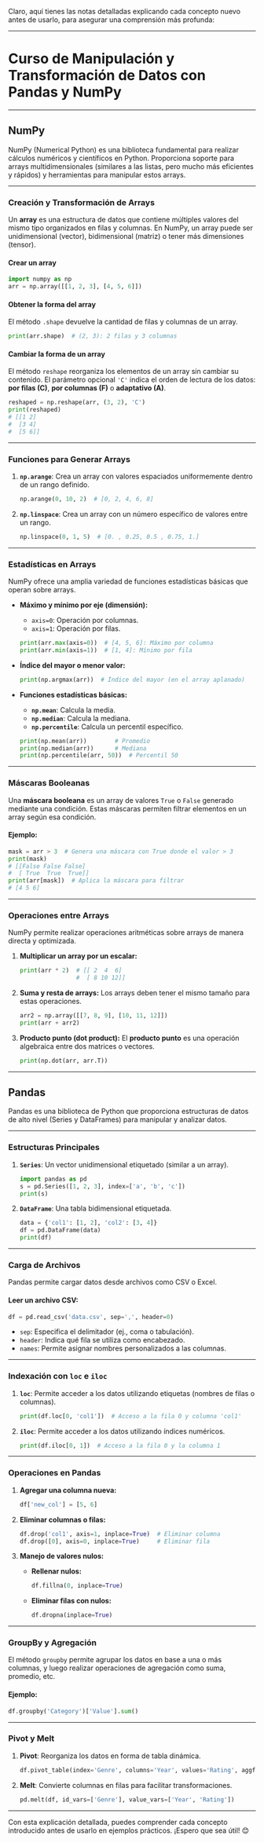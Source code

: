 Claro, aquí tienes las notas detalladas explicando cada concepto nuevo antes de usarlo, para asegurar una comprensión más profunda:

---

# **Curso de Manipulación y Transformación de Datos con Pandas y NumPy**

---

## **NumPy**

NumPy (Numerical Python) es una biblioteca fundamental para realizar cálculos numéricos y científicos en Python. Proporciona soporte para arrays multidimensionales (similares a las listas, pero mucho más eficientes y rápidos) y herramientas para manipular estos arrays.

---

### **Creación y Transformación de Arrays**

Un **array** es una estructura de datos que contiene múltiples valores del mismo tipo organizados en filas y columnas. En NumPy, un array puede ser unidimensional (vector), bidimensional (matriz) o tener más dimensiones (tensor).

#### **Crear un array**
```python
import numpy as np
arr = np.array([[1, 2, 3], [4, 5, 6]])
```

#### **Obtener la forma del array**
El método `.shape` devuelve la cantidad de filas y columnas de un array.
```python
print(arr.shape)  # (2, 3): 2 filas y 3 columnas
```

#### **Cambiar la forma de un array**
El método `reshape` reorganiza los elementos de un array sin cambiar su contenido. El parámetro opcional `'C'` indica el orden de lectura de los datos: **por filas (C)**, **por columnas (F)** o **adaptativo (A)**.
```python
reshaped = np.reshape(arr, (3, 2), 'C')
print(reshaped)  
# [[1 2]
#  [3 4]
#  [5 6]]
```

---

### **Funciones para Generar Arrays**

1. **`np.arange`**: Crea un array con valores espaciados uniformemente dentro de un rango definido.
    ```python
    np.arange(0, 10, 2)  # [0, 2, 4, 6, 8]
    ```

2. **`np.linspace`**: Crea un array con un número específico de valores entre un rango.
    ```python
    np.linspace(0, 1, 5)  # [0. , 0.25, 0.5 , 0.75, 1.]
    ```

---

### **Estadísticas en Arrays**

NumPy ofrece una amplia variedad de funciones estadísticas básicas que operan sobre arrays.

- **Máximo y mínimo por eje (dimensión):**
    - `axis=0`: Operación por columnas.
    - `axis=1`: Operación por filas.
    ```python
    print(arr.max(axis=0))  # [4, 5, 6]: Máximo por columna
    print(arr.min(axis=1))  # [1, 4]: Mínimo por fila
    ```

- **Índice del mayor o menor valor:**
    ```python
    print(np.argmax(arr))  # Índice del mayor (en el array aplanado)
    ```

- **Funciones estadísticas básicas:**
    - **`np.mean`**: Calcula la media.
    - **`np.median`**: Calcula la mediana.
    - **`np.percentile`**: Calcula un percentil específico.
    ```python
    print(np.mean(arr))        # Promedio
    print(np.median(arr))      # Mediana
    print(np.percentile(arr, 50))  # Percentil 50
    ```

---

### **Máscaras Booleanas**

Una **máscara booleana** es un array de valores `True` o `False` generado mediante una condición. Estas máscaras permiten filtrar elementos en un array según esa condición.

#### **Ejemplo:**
```python
mask = arr > 3  # Genera una máscara con True donde el valor > 3
print(mask)
# [[False False False]
#  [ True  True  True]]
print(arr[mask])  # Aplica la máscara para filtrar
# [4 5 6]
```

---

### **Operaciones entre Arrays**

NumPy permite realizar operaciones aritméticas sobre arrays de manera directa y optimizada.

1. **Multiplicar un array por un escalar:**
    ```python
    print(arr * 2)  # [[ 2  4  6]
                    #  [ 8 10 12]]
    ```

2. **Suma y resta de arrays:**
    Los arrays deben tener el mismo tamaño para estas operaciones.
    ```python
    arr2 = np.array([[7, 8, 9], [10, 11, 12]])
    print(arr + arr2)
    ```

3. **Producto punto (dot product):**
    El **producto punto** es una operación algebraica entre dos matrices o vectores.
    ```python
    print(np.dot(arr, arr.T))
    ```

---

## **Pandas**

Pandas es una biblioteca de Python que proporciona estructuras de datos de alto nivel (Series y DataFrames) para manipular y analizar datos.

---

### **Estructuras Principales**

1. **`Series`**: Un vector unidimensional etiquetado (similar a un array).
    ```python
    import pandas as pd
    s = pd.Series([1, 2, 3], index=['a', 'b', 'c'])
    print(s)
    ```

2. **`DataFrame`**: Una tabla bidimensional etiquetada.
    ```python
    data = {'col1': [1, 2], 'col2': [3, 4]}
    df = pd.DataFrame(data)
    print(df)
    ```

---

### **Carga de Archivos**

Pandas permite cargar datos desde archivos como CSV o Excel.

#### **Leer un archivo CSV:**
```python
df = pd.read_csv('data.csv', sep=',', header=0)
```

- `sep`: Especifica el delimitador (ej., coma o tabulación).
- `header`: Indica qué fila se utiliza como encabezado.
- `names`: Permite asignar nombres personalizados a las columnas.

---

### **Indexación con `loc` e `iloc`**

1. **`loc`**: Permite acceder a los datos utilizando etiquetas (nombres de filas o columnas).
    ```python
    print(df.loc[0, 'col1'])  # Acceso a la fila 0 y columna 'col1'
    ```

2. **`iloc`**: Permite acceder a los datos utilizando índices numéricos.
    ```python
    print(df.iloc[0, 1])  # Acceso a la fila 0 y la columna 1
    ```

---

### **Operaciones en Pandas**

1. **Agregar una columna nueva:**
    ```python
    df['new_col'] = [5, 6]
    ```

2. **Eliminar columnas o filas:**
    ```python
    df.drop('col1', axis=1, inplace=True)  # Eliminar columna
    df.drop([0], axis=0, inplace=True)     # Eliminar fila
    ```

3. **Manejo de valores nulos:**
    - **Rellenar nulos:**
        ```python
        df.fillna(0, inplace=True)
        ```

    - **Eliminar filas con nulos:**
        ```python
        df.dropna(inplace=True)
        ```

---

### **GroupBy y Agregación**

El método `groupby` permite agrupar los datos en base a una o más columnas, y luego realizar operaciones de agregación como suma, promedio, etc.

#### **Ejemplo:**
```python
df.groupby('Category')['Value'].sum()
```

---

### **Pivot y Melt**

1. **Pivot**: Reorganiza los datos en forma de tabla dinámica.
    ```python
    df.pivot_table(index='Genre', columns='Year', values='Rating', aggfunc='sum')
    ```

2. **Melt**: Convierte columnas en filas para facilitar transformaciones.
    ```python
    pd.melt(df, id_vars=['Genre'], value_vars=['Year', 'Rating'])
    ```

---

Con esta explicación detallada, puedes comprender cada concepto introducido antes de usarlo en ejemplos prácticos. ¡Espero que sea útil! 😊
